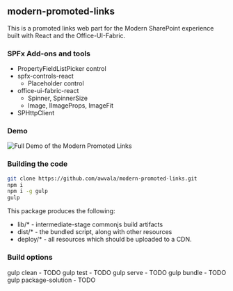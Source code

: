 ## modern-promoted-links

This is a promoted links web part for the Modern SharePoint experience built with React and the Office-UI-Fabric.  

### SPFx Add-ons and tools
* PropertyFieldListPicker control
* spfx-controls-react
    * Placeholder control
* office-ui-fabric-react
    * Spinner, SpinnerSize
    * Image, IImageProps, ImageFit
* SPHttpClient

### Demo

![Full Demo of the Modern Promoted Links](/src/assets/ModernPromotedLinks.gif)

### Building the code

```bash
git clone https://github.com/awvala/modern-promoted-links.git
npm i
npm i -g gulp
gulp
```

This package produces the following:

* lib/* - intermediate-stage commonjs build artifacts
* dist/* - the bundled script, along with other resources
* deploy/* - all resources which should be uploaded to a CDN.

### Build options

gulp clean - TODO
gulp test - TODO
gulp serve - TODO
gulp bundle - TODO
gulp package-solution - TODO
